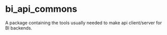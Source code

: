 # bi_api_commons

A package containing the tools usually needed to make api client/server for BI backends.